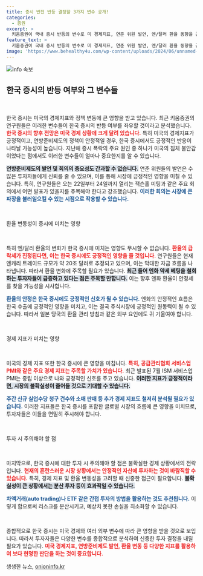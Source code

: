 ```yaml
---
title: 증시 반전 반등 결정할 3가지 변수 공개!
categories:
  - 증권
excerpt: >
  키움증권이 국내 증시 반등의 변수로 미 경제지표, 연준 위원 발언, 엔/달러 환율 동향을 꼽았다. 전문가들은 잭슨홀 미팅과 엔비디아 실적 발표가 중요한 트리거가 될 수 있다고 분석하며, 미국 경제의 침체 우려 해소가 증시 회복에 필수적이라고 강조했다.
feature_text: >
  키움증권이 국내 증시 반등의 변수로 미 경제지표, 연준 위원 발언, 엔/달러 환율 동향을 꼽았다. 전문가들은 잭슨홀 미팅과 엔비디아 실적 발표가 중요한 트리거가 될 수 있다고 분석하며, 미국 경제의 침체 우려 해소가 증시 회복에 필수적이라고 강조했다.
image: 'https://www.behealthy4u.com/wp-content/uploads/2024/06/unnamed-file.png'
---
```


<p><img src="https://www.behealthy4u.com/wp-content/uploads/2024/06/unnamed-file.png" alt="info 속보" /></p>

<h2 data-ke-size="size26">한국 증시의 반등 여부와 그 변수들</h2>

<p data-ke-size="size16">&nbsp;</p>

<p>한국 증시는 미국의 경제지표와 정책 변동에 큰 영향을 받고 있습니다. 최근 키움증권의 연구원들은 이러한 변수들이 한국 증시의 반등 여부를 좌우할 것이라고 분석했습니다. <b><span style="color: #ee2323;">한국 증시의 향후 전망은 미국 경제 상황에 크게 달려 있습니다.</span></b> 특히 미국의 경제지표가 긍정적이고, 연방준비제도의 정책이 안정적일 경우, 한국 증시에서도 긍정적인 반응이 나타날 가능성이 높습니다. 지난해 증시 폭락의 주요 원인 중 하나가 미국의 침체 불안감이었다는 점에서도 이러한 변수들이 얼마나 중요한지를 알 수 있습니다.</p>

<p><b><span style="background-color: #21538527;">연방준비제도의 발언 및 회의의 중요성도 간과할 수 없습니다.</span></b> 연준 위원들의 발언은 수많은 투자자들에게 신뢰를 줄 수 있으며, 이를 통해 시장에 긍정적인 영향을 미칠 수 있습니다. 특히, 연구원들은 오는 22일부터 24일까지 열리는 잭슨홀 미팅과 같은 주요 회의에서 어떤 발표가 있을지를 주목해야 한다고 강조했습니다. <b><span style="color: #1a5490;">이러한 회의는 시장에 큰 파장을 불러일으킬 수 있는 시점으로 작용할 수 있습니다.</span></b></p>

<p data-ke-size="size16">&nbsp;</p>

<p>환율 변동성이 증시에 미치는 영향</p>

<p data-ke-size="size16">&nbsp;</p>

<p>특히 엔/달러 환율의 변화가 한국 증시에 미치는 영향도 무시할 수 없습니다. <b><span style="color: #ee2323;">환율의 급락세가 진정된다면, 이는 한국 증시에도 긍정적인 영향을 줄 것입니다.</span></b> 연구원들은 현재 엔캐리 트레이드 규모가 약 20조 달러로 추정되고 있으며, 이는 막대한 자금 흐름을 나타냅니다. 따라서 환율 변화에 주목할 필요가 있습니다. <b><span style="background-color: #21538527;">최근 들어 엔화 약세 베팅을 철회하는 투자자들이 급증하고 있다는 점은 주목할 만합니다.</span></b> 이는 향후 엔화 환율이 안정세를 찾을 가능성을 시사합니다.</p>

<p><b><span style="color: #1a5490;">환율의 안정은 한국 증시에도 긍정적인 신호가 될 수 있습니다.</span></b> 엔화의 안정적인 흐름은 한국 수출에 긍정적인 영향을 미치고, 이는 결국 주식시장에 긍정적인 원동력이 될 수 있습니다. 따라서 일본 당국의 환율 관리 방침과 같은 외부 요인에도 귀 기울여야 합니다.</p>

<p data-ke-size="size16">&nbsp;</p>

<p>경제 지표가 미치는 영향</p>

<p data-ke-size="size16">&nbsp;</p>

<p>미국의 경제 지표 또한 한국 증시에 큰 영향을 미칩니다. <b><span style="color: #ee2323;">특히, 공급관리협회 서비스업 PMI와 같은 주요 경제 지표는 주목할 가치가 있습니다.</span></b> 최근 발표된 7월 ISM 서비스업 PMI는 중립 이상으로 나와 긍정적인 신호를 주고 있습니다. <b><span style="background-color: #21538527;">이러한 지표가 긍정적이라면, 시장의 불확실성이 줄어들 것으로 기대할 수 있습니다.</span></b></p>

<p><b><span style="color: #1a5490;">주간 신규 실업수당 청구 건수와 소매 판매 등 추가 경제 지표도 철저히 분석될 필요가 있습니다.</span></b> 이러한 지표들은 한국 증시를 포함한 글로벌 시장의 흐름에 큰 영향을 미치므로, 투자자들은 이들을 면밀히 주시해야 합니다.</p>

<p data-ke-size="size16">&nbsp;</p>

<p>투자 시 주의해야 할 점</p>

<p data-ke-size="size16">&nbsp;</p>

<p>마지막으로, 한국 증시에 대한 투자 시 주의해야 할 점은 불확실한 경제 상황에서의 전략입니다. <b><span style="color: #ee2323;">현재의 혼란스러운 시장 상황에서는 안정적인 자산에 투자하는 것이 바람직할 수 있습니다.</span></b> 특히, 경제 지표 및 환율 변동성을 고려할 때 신중한 접근이 필요합니다. <b><span style="background-color: #21538527;">불확실성이 큰 상황에서는 분산 투자 등이 효과적일 수 있습니다.</span></b></p>

<p><b><span style="color: #1a5490;">차액거래(auto trading)나 ETF 같은 간접 투자의 방법을 활용하는 것도 추천됩니다.</span></b> 이렇게 함으로써 리스크를 분산시키고, 예상치 못한 손실을 최소화할 수 있습니다. </p>

<p data-ke-size="size16">&nbsp;</p>

<p>종합적으로 한국 증시는 미국 경제와 여러 외부 변수에 따라 큰 영향을 받을 것으로 보입니다. 따라서 투자자들은 다양한 변수를 종합적으로 분석하여 신중한 투자 결정을 내릴 필요가 있습니다. <b><span style="color: #ee2323;">미국 경제지표, 연방준비제도 발언, 환율 변동 등 다양한 지표를 활용하여 보다 현명한 판단을 하는 것이 중요합니다.</span></b></p>
생생한 뉴스, <a href="https://onioninfo.kr" rel="dofollow">onioninfo.kr</a>


